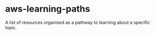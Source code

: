 # aws-learning-paths
A list of resources organised as a pathway to learning about a specific topic.
